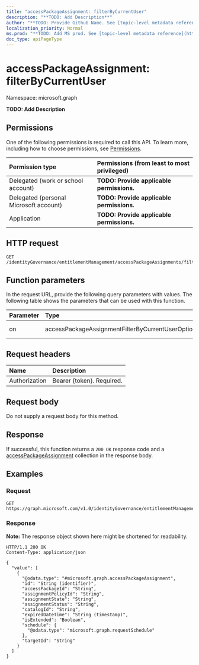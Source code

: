 ```yaml
---
title: "accessPackageAssignment: filterByCurrentUser"
description: "**TODO: Add Description**"
author: "**TODO: Provide Github Name. See [topic-level metadata reference](https://msgo.azurewebsites.net/add/document/guidelines/metadata.html#topic-level-metadata)**"
localization_priority: Normal
ms.prod: "**TODO: Add MS prod. See [topic-level metadata reference](https://msgo.azurewebsites.net/add/document/guidelines/metadata.html#topic-level-metadata)**"
doc_type: apiPageType
---
```


# accessPackageAssignment: filterByCurrentUser
Namespace: microsoft.graph



**TODO: Add Description**

## Permissions
One of the following permissions is required to call this API. To learn more, including how to choose permissions, see [Permissions](/graph/permissions-reference).

|Permission type|Permissions (from least to most privileged)|
|:---|:---|
|Delegated (work or school account)|**TODO: Provide applicable permissions.**|
|Delegated (personal Microsoft account)|**TODO: Provide applicable permissions.**|
|Application|**TODO: Provide applicable permissions.**|

## HTTP request

<!-- {
  "blockType": "ignored"
}
-->
``` http
GET /identityGovernance/entitlementManagement/accessPackageAssignments/filterByCurrentUser
```

## Function parameters
In the request URL, provide the following query parameters with values.
The following table shows the parameters that can be used with this function.

|Parameter|Type|Description|
|:---|:---|:---|
|on|accessPackageAssignmentFilterByCurrentUserOptions|**TODO: Add Description**|


## Request headers
|Name|Description|
|:---|:---|
|Authorization|Bearer {token}. Required.|

## Request body
Do not supply a request body for this method.

## Response

If successful, this function returns a `200 OK` response code and a [accessPackageAssignment](../resources/accesspackageassignment.md) collection in the response body.

## Examples

### Request
<!-- {
  "blockType": "request",
  "name": "accesspackageassignment_filterbycurrentuser"
}
-->
``` http
GET https://graph.microsoft.com/v1.0/identityGovernance/entitlementManagement/accessPackageAssignments/filterByCurrentUser(on='parameterValue')
```


### Response
**Note:** The response object shown here might be shortened for readability.
<!-- {
  "blockType": "response",
  "truncated": true,
  "@odata.type": "Collection(microsoft.graph.accessPackageAssignment)"
}
-->
``` http
HTTP/1.1 200 OK
Content-Type: application/json

{
  "value": [
    {
      "@odata.type": "#microsoft.graph.accessPackageAssignment",
      "id": "String (identifier)",
      "accessPackageId": "String",
      "assignmentPolicyId": "String",
      "assignmentState": "String",
      "assignmentStatus": "String",
      "catalogId": "String",
      "expiredDateTime": "String (timestamp)",
      "isExtended": "Boolean",
      "schedule": {
        "@odata.type": "microsoft.graph.requestSchedule"
      },
      "targetId": "String"
    }
  ]
}
```

